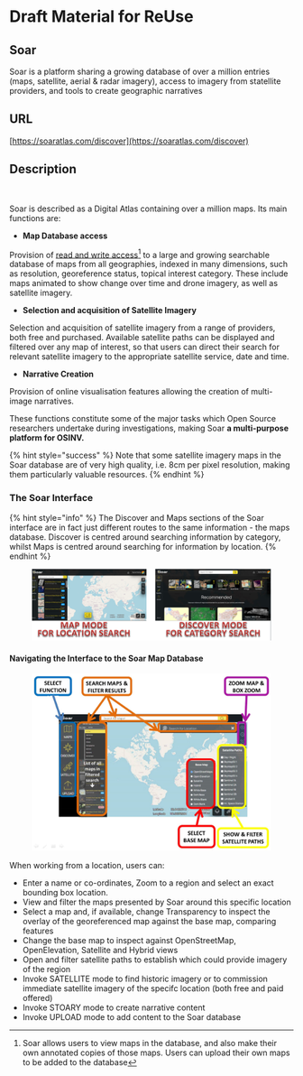 # Draft Material for ReUse

## Soar

Soar is a platform sharing a growing database of over a million entries (maps, satellite, aerial & radar imagery), access to imagery from statellite providers, and tools to create geographic narratives

## URL

[https://soaratlas.com/discover](https://soaratlas.com/discover)

## Description

<figure><img src=".gitbook/assets/SOAR57secs VERSION2 ezgif-2389f6798f6c69.gif" alt=""><figcaption></figcaption></figure>

Soar is described as a Digital Atlas containing over a million maps. Its main functions are:

* **Map Database access**

Provision of [read and write access](#user-content-fn-1)[^1] to a large and growing searchable database of maps from all geographies, indexed in many dimensions, such as resolution, georeference status,  topical interest category. These include maps animated to show change over time and drone imagery, as well as satellite imagery.

* **Selection and acquisition of Satellite Imagery**

Selection and acquisition of satellite imagery from a range of providers, both free and purchased. Available satellite paths can be displayed and filtered over any map of interest, so that users can direct their search for relevant satellite imagery to the appropriate satellite service, date and time.

* **Narrative Creation**

Provision of online visualisation features allowing the creation of multi-image narratives.&#x20;

These functions constitute some of the major tasks which Open Source researchers undertake during investigations, making Soar **a multi-purpose platform for OSINV.**

{% hint style="success" %}
Note that some satellite imagery maps in the Soar database are of very high quality, i.e. 8cm per pixel resolution, making them particularly valuable resources.
{% endhint %}

### The Soar Interface

{% hint style="info" %}
The Discover and Maps sections of the Soar interface are in fact just different routes to the same information - the maps database. Discover is centred around searching information by category, whilst Maps is centred around searching for information by location.
{% endhint %}

<figure><img src=".gitbook/assets/image (6).png" alt=""><figcaption></figcaption></figure>

#### Navigating the Interface to the Soar Map Database

<figure><img src=".gitbook/assets/ANNOTATEDEXPLODED.JPG" alt=""><figcaption></figcaption></figure>

When working from a location, users can:

* Enter a name or co-ordinates, Zoom to a region and select an exact bounding box location.
* View and filter the maps presented by Soar around this specific location
* Select a map and, if available, change Transparency to inspect the overlay of the georeferenced map against the base map, comparing features
* Change the base map to inspect against OpenStreetMap, OpenElevation, Satellite and Hybrid views
* Open and filter satellite paths to establish which could provide imagery of the region
* Invoke SATELLITE mode to find historic imagery or to commission immediate satellite imagery of the specifc location (both free and paid offered)
* Invoke STOARY mode to create narrative content
* Invoke UPLOAD mode to add content to the Soar database

[^1]: Soar allows users to view maps in the database, and also make their own annotated copies of those maps. Users can upload their own maps to be added to the database
